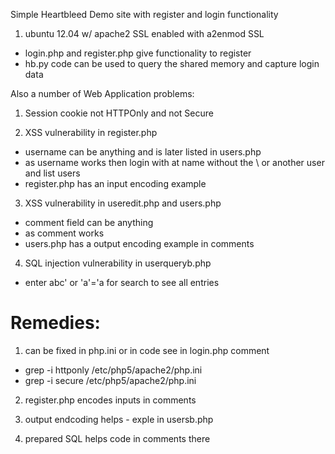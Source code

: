 Simple Heartbleed Demo site with register and login functionality

1. ubuntu 12.04 w/ apache2 SSL enabled with a2enmod SSL
- login.php and register.php give functionality to register
- hb.py code can be used to query the shared memory and capture login data

Also a number of Web Application problems:

1. Session cookie not HTTPOnly and not Secure

2. XSS vulnerability in register.php
  - username can be anything and is later listed in users.php
  - <script>alert(\"XSS\")</script> as username works
    then login with at name without the \ 
    or another user and list users
  - register.php has an input encoding example

3. XSS vulnerability in useredit.php and users.php
  - comment field can be anything
  - <script>alert("XSS")</script> as comment works 
  - users.php has a output encoding example in comments

4. SQL injection vulnerability in userqueryb.php
  - enter abc' or 'a'='a for search to see all entries


Remedies:
=========

1. can be fixed in php.ini or in code see in login.php comment
- grep -i httponly /etc/php5/apache2/php.ini 
- grep -i secure /etc/php5/apache2/php.ini 

2. register.php encodes inputs in comments

3. output endcoding helps - exple in usersb.php

4. prepared SQL helps code in comments there
